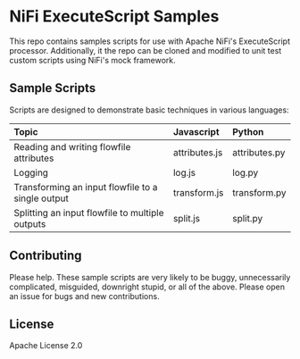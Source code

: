 # NiFi ExecuteScript Samples

This repo contains samples scripts for use with Apache NiFi's ExecuteScript processor.
Additionally, it the repo can be cloned and modified to unit test custom scripts using NiFi's mock framework.

## Sample Scripts
Scripts are designed to demonstrate basic techniques in various languages:

| Topic | Javascript | Python |
| :--- | :--- | :--- |
| Reading and writing flowfile attributes | attributes.js | attributes.py |
| Logging | log.js | log.py |
| Transforming an input flowfile to a single output | transform.js | transform.py |
| Splitting an input flowfile to multiple outputs | split.js | split.py |

## Contributing
Please help.  These sample scripts are very likely to be buggy, unnecessarily complicated, misguided, downright stupid, or all of the above.
Please open an issue for bugs and new contributions.

## License
Apache License 2.0
